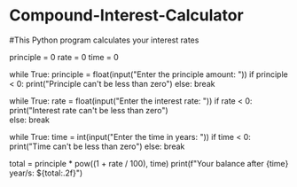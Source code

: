 # Compound-Interest-Calculator
#This Python program calculates your interest rates




principle = 0
rate = 0
time = 0

while True:
    principle = float(input("Enter the principle amount: "))
    if principle < 0:
        print("Principle can't be less than zero")
    else:
        break    

while True:
    rate = float(input("Enter the interest rate: "))
    if rate < 0:
        print("Interest rate can't be less than zero")   
    else:
        break         

while True:
    time = int(input("Enter the time in years: "))
    if time < 0:
        print("Time can't be less than zero")
    else:
        break    

total = principle * pow((1 + rate / 100), time)
print(f"Your balance after {time} year/s: ${total:.2f}")
